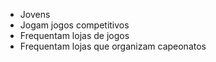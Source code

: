 - Jovens
- Jogam jogos competitivos
- Frequentam lojas de jogos
- Frequentam lojas que organizam capeonatos
